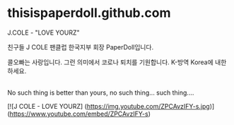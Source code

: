 # thisispaperdoll.github.com


J.COLE - "LOVE YOURZ"

친구들 J COLE 팬클럽 한국지부 회장 PaperDoll입니다.<br>

콜오빠는 사랑입니다. 그런 의미에서 코로나 퇴치를 기원합니다. K-방역 Korea에 내한하세요.<br>
<br>

No such thing is better than yours, no such thing... such thing....<br>


[![J COLE - LOVE YOURZ]
(https://img.youtube.com/ZPCAvzIFY-s.jpg)]
(https://www.youtube.com/embed/ZPCAvzIFY-s)


